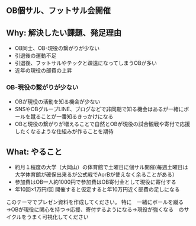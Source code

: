 ## OB個サル、フットサル会開催

## Why: 解決したい課題、発足理由

- OB同士、OB-現役の繋がりが少ない
- 引退後の運動不足
- 引退後、フットサルやテックと疎遠になってしまうOBが多い
- 近年の現役の部費の上昇

### OB-現役の繋がりが少ない

- OBが現役の活動を知る機会が少ない
- SNSやOBグループLINE、ブログなどで非同期で知る機会はあるが一緒にボールを蹴ることが一番知るきっかけになる
- OBと現役の繋がりが増えることで自然とOBが現役の試合観戦や寄付で応援したくなるような仕組みが作ることを期待

## What: やること

- 約月１程度の大学（大岡山）の体育館で土曜日に個サル開催(毎週土曜日は大学体育館が確保出来るが公式戦でAorBが使えなく余ることがある）
- 参加費はOB一人約1000円で参加費はOB寄付金として現役に寄付する
- 年10回×1万円/回 開催すると仮定すると年10万円近く部費の足しになる

このテーマでプレゼン資料を作成してください。
特に　一緒にボールを蹴る→OBが現役に関心を持つ→応援、寄付するようになる→現役が強くなる　のサイクルをうまく可視化してください